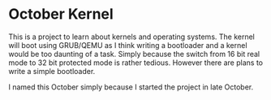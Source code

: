 # October Kernel

This is a project to learn about kernels and operating systems.
The kernel will boot using GRUB/QEMU as I think writing a bootloader and a kernel would be too daunting of a task.
Simply because the switch from 16 bit real mode to 32 bit protected mode is rather tedious.
However there are plans to write a simple bootloader.

I named this October simply because I started the project in late October.